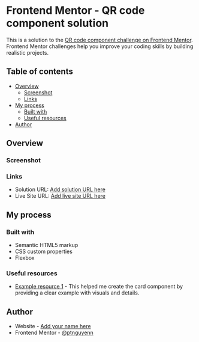 # Frontend Mentor - QR code component solution

This is a solution to the [QR code component challenge on Frontend Mentor](https://www.frontendmentor.io/challenges/qr-code-component-iux_sIO_H). Frontend Mentor challenges help you improve your coding skills by building realistic projects. 

## Table of contents

- [Overview](#overview)
  - [Screenshot](#screenshot)
  - [Links](#links)
- [My process](#my-process)
  - [Built with](#built-with)
  - [Useful resources](#useful-resources)
- [Author](#author)

## Overview

### Screenshot



### Links

- Solution URL: [Add solution URL here](https://your-solution-url.com)
- Live Site URL: [Add live site URL here](https://your-live-site-url.com)

## My process

### Built with

- Semantic HTML5 markup
- CSS custom properties
- Flexbox

### Useful resources

- [Example resource 1](https://www.freecodecamp.org/news/learn-css-basics-by-building-a-card-component/) - This helped me create the card component by providing a clear example with visuals and details.

## Author

- Website - [Add your name here](https://www.your-site.com)
- Frontend Mentor - [@ptnguyenn](https://www.frontendmentor.io/profile/ptnguyenn)

